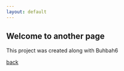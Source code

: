 ```yaml
---
layout: default
---
```


## Welcome to another page


This project was created along with Buhbah6

[back](./)

